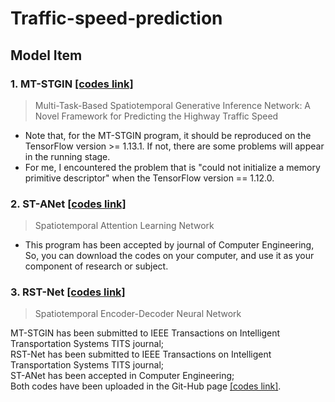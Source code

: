 # Traffic-speed-prediction

## Model Item
### 1. MT-STGIN [[codes link]](https://github.com/zouguojian/Traffic-speed-prediction/tree/main/MT-STGIN)
>Multi-Task-Based Spatiotemporal Generative Inference Network: A Novel Framework for Predicting the Highway Traffic Speed

* Note that, for the MT-STGIN program, it should be reproduced on the TensorFlow version >= 1.13.1. 
If not, there are some problems will appear in the running stage.
* For me, I encountered the problem that is "could not initialize a memory primitive descriptor"
 when the TensorFlow version == 1.12.0.

### 2. ST-ANet [[codes link]](https://github.com/zouguojian/Traffic-speed-prediction/tree/main/ST-ANet)
>Spatiotemporal Attention Learning Network
* This program has been accepted by journal of Computer Engineering, So, you can download the codes on your
computer, and use it as your component of research or subject.

### 3. RST-Net [[codes link]](https://github.com/zouguojian/Traffic-speed-prediction/tree/main/RST-Net)
>Spatiotemporal Encoder-Decoder Neural Network


MT-STGIN has been submitted to IEEE Transactions on Intelligent Transportation Systems TITS journal;  
RST-Net has been submitted to IEEE Transactions on Intelligent Transportation Systems TITS journal;   
ST-ANet has been accepted in Computer Engineering;  
Both codes have been uploaded in the Git-Hub page [[codes link]](https://github.com/zouguojian/Traffic-speed-prediction).  
